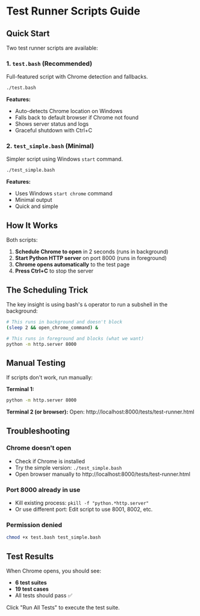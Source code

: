 # Test Runner Scripts Guide

## Quick Start

Two test runner scripts are available:

### 1. `test.bash` (Recommended)
Full-featured script with Chrome detection and fallbacks.

```bash
./test.bash
```

**Features:**
- Auto-detects Chrome location on Windows
- Falls back to default browser if Chrome not found
- Shows server status and logs
- Graceful shutdown with Ctrl+C

### 2. `test_simple.bash` (Minimal)
Simpler script using Windows `start` command.

```bash
./test_simple.bash
```

**Features:**
- Uses Windows `start chrome` command
- Minimal output
- Quick and simple

## How It Works

Both scripts:
1. **Schedule Chrome to open** in 2 seconds (runs in background)
2. **Start Python HTTP server** on port 8000 (runs in foreground)
3. **Chrome opens automatically** to the test page
4. **Press Ctrl+C** to stop the server

## The Scheduling Trick

The key insight is using bash's `&` operator to run a subshell in the background:

```bash
# This runs in background and doesn't block
(sleep 2 && open_chrome_command) &

# This runs in foreground and blocks (what we want)
python -m http.server 8000
```

## Manual Testing

If scripts don't work, run manually:

**Terminal 1:**
```bash
python -m http.server 8000
```

**Terminal 2 (or browser):**
Open: http://localhost:8000/tests/test-runner.html

## Troubleshooting

### Chrome doesn't open
- Check if Chrome is installed
- Try the simple version: `./test_simple.bash`
- Open browser manually to http://localhost:8000/tests/test-runner.html

### Port 8000 already in use
- Kill existing process: `pkill -f "python.*http.server"`
- Or use different port: Edit script to use 8001, 8002, etc.

### Permission denied
```bash
chmod +x test.bash test_simple.bash
```

## Test Results

When Chrome opens, you should see:
- **6 test suites**
- **19 test cases**
- All tests should pass ✅

Click "Run All Tests" to execute the test suite.
